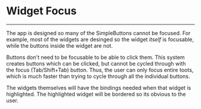 # Widget Focus
--------------------

The app is designed so many of the SimpleButtons cannot be focused.
For example, most of the widgets are desinged so the widget *itself* is focusable,
while the buttons inside the widget are not.

Buttons don't need to be focusable to be able to click them. This system creates 
buttons which can be clicked, but cannot be cycled through with the focus 
(Tab/Shift+Tab) button. Thus, the user can only focus entire toots, which is much faster
than trying to cycle through all the individual buttons.

The widgets themselves will have the bindings needed when that widget is highlighted.
The highlighted widget will be bordered so its obvious to the user.